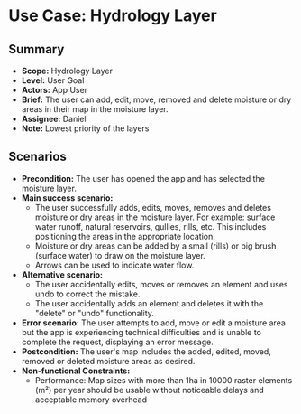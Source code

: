 # Use Case: Hydrology Layer

## Summary

- **Scope:** Hydrology Layer
- **Level:** User Goal
- **Actors:** App User
- **Brief:** The user can add, edit, move, removed and delete moisture or dry areas in their map in the moisture layer.
- **Assignee:** Daniel
- **Note:** Lowest priority of the layers

## Scenarios

- **Precondition:**
  The user has opened the app and has selected the moisture layer.
- **Main success scenario:**
  - The user successfully adds, edits, moves, removes and deletes moisture or dry areas in the moisture layer.
    For example: surface water runoff, natural reservoirs, gullies, rills, etc.
    This includes positioning the areas in the appropriate location.
  - Moisture or dry areas can be added by a small (rills) or big brush (surface water) to draw on the moisture layer.
  - Arrows can be used to indicate water flow.
- **Alternative scenario:**
  - The user accidentally edits, moves or removes an element and uses undo to correct the mistake.
  - The user accidentally adds an element and deletes it with the "delete" or "undo" functionality.
- **Error scenario:**
  The user attempts to add, move or edit a moisture area but the app is experiencing technical difficulties and is unable to complete the request, displaying an error message.
- **Postcondition:**
  The user's map includes the added, edited, moved, removed or deleted moisture areas as desired.
- **Non-functional Constraints:**
  - Performance: Map sizes with more than 1ha in 10000 raster elements (m²) per year should be usable without noticeable delays and acceptable memory overhead
